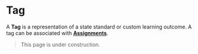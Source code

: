 # Tag
A **Tag** is a representation of a state standard or custom
learning outcome. A tag can be associated with **[Assignments](assignment)**.

> This page is under construction.
